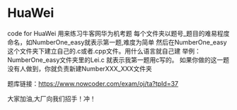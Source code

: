 # HuaWei
code for HuaWei
用来练习牛客网华为机考题
每个文件夹以题号_题目的难易程度命名，如NumberOne_easy就表示第一题,难度为简单
然后在NumberOne_easy这个文件夹下建立自己的.c或者.cpp文件。用什么语言就自己建
举例： NumberOne_easy文件夹里的Lei.c 就表示我第一题用c写的。
如果你做的这一题没有人做到，你就负责新建NumberXXX_XXX文件夹

题库链接：https://www.nowcoder.com/exam/oj/ta?tpId=37

大家加油,大厂向我们招手！冲！